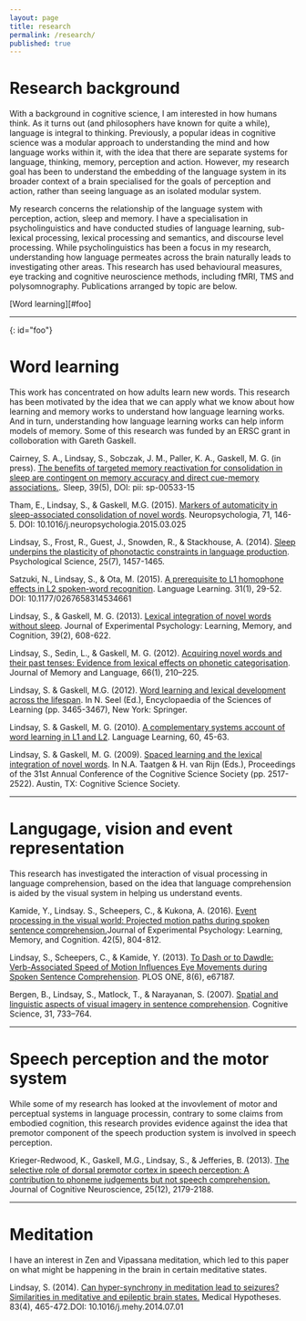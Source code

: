 ```yaml
---
layout: page
title: research
permalink: /research/
published: true
---
```


# Research background

With a background in cognitive science, I am interested in how humans think. As it turns out (and philosophers have known for quite a while), language is integral to thinking. Previously, a popular ideas in cognitive science was a modular approach to understanding the mind and how language works within it, with the idea that there are separate systems for language, thinking, memory, perception and action. However, my research goal has been to understand the embedding of the language system in its broader context of a brain specialised for the goals of perception and action, rather than seeing language as an isolated modular system. 

My research concerns the relationship of the language system with perception, action, sleep and memory. I have a specialisation in psycholinguistics and have conducted studies of language learning, sub-lexical processing, lexical processing and semantics, and discourse level processing. 
While psycholinguistics has been a focus in my research, understanding how language permeates across the brain naturally leads to investigating other areas. This research has used behavioural measures, eye tracking and cognitive neuroscience methods, including fMRI, TMS and polysomnography. Publications arranged by topic are below.

[Word learning][#foo]

---

{: id="foo"}

# Word learning

This work has concentrated on how adults learn new words. This research has been motivated by the idea that we can apply what we know about how learning and memory works to understand how language learning works. And in turn, understanding how language learning works can help inform models of memory. Some of this research was funded by an ERSC grant in colloboration with Gareth Gaskell.

Cairney, S. A., Lindsay, S., Sobczak, J. M., Paller, K. A., Gaskell, M. G. (in press). [The benefits of targeted memory reactivation for consolidation in sleep are contingent on memory accuracy and direct cue-memory associations.](https://dl.dropboxusercontent.com/u/2241767/papers/MS%20%23%20SP-00533-15.pdf). Sleep, 39(5), DOI: pii: sp-00533-15

Tham, E., Lindsay, S., & Gaskell, M.G. (2015). [Markers of automaticity in sleep-associated consolidation of novel words](https://dl.dropboxusercontent.com/u/2241767/papers/Tham%20Lindsay%20Gaskell%20Neuropsychologia%202015.pdf). Neuropsychologia, 71, 146-5. DOI: 10.1016/j.neuropsychologia.2015.03.025

Lindsay, S., Frost, R., Guest, J., Snowden, R., & Stackhouse, A. (2014). [Sleep underpins the plasticity of phonotactic constraints in language production](https://dl.dropboxusercontent.com/u/2241767/papers/10.1177-0956797614535937.pdf). Psychological Science, 25(7), 1457-1465.

Satzuki, N., Lindsay, S., & Ota, M. (2015). [A prerequisite to L1 homophone effects in L2 spoken-word recognition](https://dl.dropboxusercontent.com/u/2241767/papers/10.1177-0267658314534661.pdf). Language Learning. 31(1), 29-52. DOI: 10.1177/0267658314534661

Lindsay, S., & Gaskell, M. G. (2013). [Lexical integration of novel words without sleep](https://dl.dropboxusercontent.com/u/2241767/papers/Lindsay%20and%20Gaskell%20-%202013%20-%20Lexical%20integration%20of%20novel%20words%20without%20sleep..pdf). Journal of Experimental Psychology: Learning, Memory, and Cognition, 39(2), 608-622.

Lindsay, S., Sedin, L., & Gaskell, M. G. (2012). [Acquiring novel words and their past tenses: Evidence from lexical effects on phonetic categorisation](https://dl.dropboxusercontent.com/u/2241767/papers/1-s2.0-S0749596X11000763-main.pdf). Journal of Memory and Language, 66(1), 210–225.

Lindsay, S. & Gaskell, M.G. (2012). [Word learning and lexical development across the lifespan](https://dl.dropboxusercontent.com/u/2241767/papers/Word%20learning%20and%20lexical%20development%20across%20the%20lifespan.pdf). In N. Seel (Ed.), Encyclopaedia of the Sciences of Learning (pp. 3465-3467), New York: Springer.

Lindsay, S. & Gaskell, M. G. (2010). [A complementary systems account of word learning in L1 and L2](https://dl.dropboxusercontent.com/u/2241767/papers/j.1467-9922.2010.00600.x.pdf). Language Learning, 60, 45-63.

Lindsay, S. & Gaskell, M. G. (2009). [Spaced learning and the lexical integration of novel words](https://dl.dropboxusercontent.com/u/2241767/papers/Spaced%20Learning%20and%20the%20Lexical%20Integration%20of%20Novel%20Words.pdf). In N.A. Taatgen & H. van Rijn (Eds.), Proceedings of the 31st Annual Conference of the Cognitive Science Society (pp. 2517-2522). Austin, TX: Cognitive Science Society.

---

# Langugage, vision and event representation

This research has investigated the interaction of visual processing in language comprehension, based on the idea that language comprehension is aided by the visual system in helping us understand events. 

Kamide, Y., Lindsay. S., Scheepers, C., & Kukona, A. (2016).  [Event processing in the visual world: Projected motion paths during spoken sentence comprehension.](https://dl.dropboxusercontent.com/u/2241767/papers/Event%20processing%20in%20the%20visual%20world%20-%20Projected%20motion%20paths%20during%20spoken%20sentence%20comprehension.pdf)Journal of Experimental Psychology: Learning, Memory, and Cognition. 42(5), 804-812.

Lindsay, S., Scheepers, C., & Kamide, Y. (2013). [To Dash or to Dawdle: Verb-Associated Speed of Motion Influences Eye Movements during Spoken Sentence Comprehension](http://journals.plos.org/plosone/article?id=10.1371/journal.pone.0067187). PLOS ONE, 8(6), e67187.

Bergen, B., Lindsay, S., Matlock, T., & Narayanan, S. (2007). [Spatial and linguistic aspects of visual imagery in sentence comprehension](https://dl.dropboxusercontent.com/u/2241767/papers/Spatial_and_Linguistic_Aspects_of_Visual_Imagery_i.pdf). Cognitive Science, 31, 733–764.


---

# Speech perception and the motor system 

While some of my research has looked at the invovlement of motor and perceptual systems in language processin, contrary to some claims from embodied cognition, this research provides evidence against the idea that premotor component of the speech production system is involved in speech perception.

Krieger-Redwood, K., Gaskell, M.G., Lindsay, S., & Jefferies, B. (2013). [The selective role of dorsal premotor cortex in speech perception: A contribution to phoneme judgements but not speech comprehension.](https://dl.dropboxusercontent.com/u/2241767/papers/jocn_a_00463_1_.pdf) Journal of Cognitive Neuroscience, 25(12), 2179-2188.


---

# Meditation

I have an interest in Zen and Vipassana meditation, which led to this paper on what might be happening in the brain in certain meditative states.

Lindsay, S. (2014). [Can hyper-synchrony in meditation lead to seizures? Similarities in meditative and epileptic brain states.](https://dl.dropboxusercontent.com/u/2241767/papers/1-s2.0-S0306987714002709-main.pdf) Medical Hypotheses. 83(4), 465-472.DOI: 10.1016/j.mehy.2014.07.01